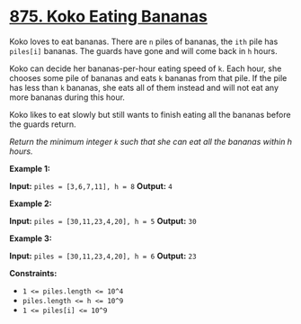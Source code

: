 # [875. Koko Eating Bananas](https://leetcode.com/problems/koko-eating-bananas/)

Koko loves to eat bananas.
There are `n` piles of bananas, the `ith` pile has `piles[i]` bananas.
The guards have gone and will come back in `h` hours.

Koko can decide her bananas-per-hour eating speed of `k`.
Each hour, she chooses some pile of bananas and eats `k` bananas from that pile.
If the pile has less than `k` bananas, she eats all of them instead and will not eat any more bananas during this hour.

Koko likes to eat slowly but still wants to finish eating all the bananas before the guards return.

_Return the minimum integer `k` such that she can eat all the bananas within h hours._


**Example 1:**

**Input:** `piles = [3,6,7,11], h = 8`
**Output:** `4`


**Example 2:**

**Input:** `piles = [30,11,23,4,20], h = 5`
**Output:** `30`


**Example 3:**

**Input:** `piles = [30,11,23,4,20], h = 6`
**Output:** `23`


**Constraints:**

* `1 <= piles.length <= 10^4`
* `piles.length <= h <= 10^9`
* `1 <= piles[i] <= 10^9`